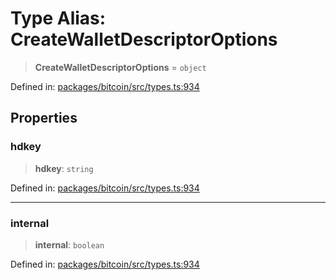 # Type Alias: CreateWalletDescriptorOptions

> **CreateWalletDescriptorOptions** = `object`

Defined in: [packages/bitcoin/src/types.ts:934](https://github.com/dcdpr/did-btcr2-js/blob/c82bc5c69016e1146a0c52c6e6b21621f5abd6d4/packages/bitcoin/src/types.ts#L934)

## Properties

### hdkey

> **hdkey**: `string`

Defined in: [packages/bitcoin/src/types.ts:934](https://github.com/dcdpr/did-btcr2-js/blob/c82bc5c69016e1146a0c52c6e6b21621f5abd6d4/packages/bitcoin/src/types.ts#L934)

***

### internal

> **internal**: `boolean`

Defined in: [packages/bitcoin/src/types.ts:934](https://github.com/dcdpr/did-btcr2-js/blob/c82bc5c69016e1146a0c52c6e6b21621f5abd6d4/packages/bitcoin/src/types.ts#L934)

